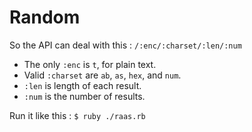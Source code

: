Random
======

So the API can deal with this : `/:enc/:charset/:len/:num`

 * The only `:enc` is `t`, for plain text.
 * Valid `:charset` are `ab`, `as`, `hex`, and `num`.
 * `:len` is length of each result.
 * `:num` is the number of results.

Run it like this : `$ ruby ./raas.rb`
